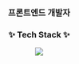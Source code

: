 <div align="center">
  <h3>프론트엔드 개발자</h3>
</div>

<h3 align="center">✨ Tech Stack ✨</h3>
<div align="center">
  <img src="https://skillicons.dev/icons?i=js,react,tailwind,vue,vite,docker,figma" />
</div>
